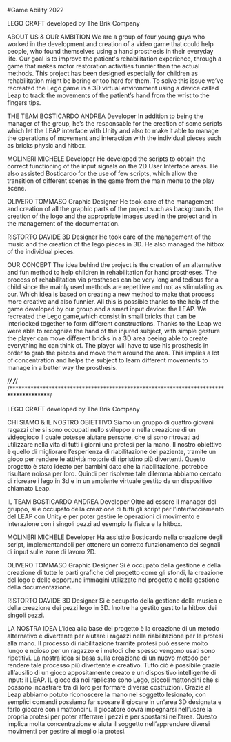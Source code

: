 #Game Ability 2022

LEGO CRAFT							developed by The Brik Company

ABOUT US & OUR AMBITION
We are a group of four young guys who worked in the development and creation of a video game that could help people, who found themselves using a hand prosthesis in their everyday life.
Our goal is to improve the patient's rehabilitation experience, through a game that makes motor restoration activities funnier than the actual methods. This project has been designed especially for children as rehabilitation might be boring or too hard for them.
To solve this issue we’ve recreated the Lego game in a 3D virtual environment using a device called Leap to track the movements of the patient’s hand from the wrist to the fingers tips.

THE TEAM
BOSTICARDO ANDREA	Developer
In addition to being the manager of the group, he’s the responsable for the creation of some scripts which let the LEAP interface with Unity and also to make it able to manage the operations of movement and interaction with the individual pieces such as bricks physic and hitbox.


MOLINERI MICHELE	Developer
He developed the scripts to obtain the correct functioning of the input signals on the 2D User Interface areas. He also assisted Bosticardo for the use of  few scripts, which allow the transition of different scenes in the game from the main menu to the play scene.


OLIVERO TOMMASO		Graphic Designer
He took care of the management and creation of all the graphic parts of the project such as backgrounds, the creation of the logo and the appropriate images used in the project and in the management of the documentation.


RISTORTO DAVIDE     3D Designer
He took care of the management of the music and the creation of the lego pieces in 3D. He also managed the hitbox of the individual pieces.



OUR CONCEPT
The idea behind the project is the creation of an alternative and fun method to help children in rehabilitation for hand prostheses.
The process of rehabilitation via prostheses can be very long and tedious for a child since the mainly used methods are repetitive and not as stimulating as our. Which idea is based on creating a new method to make that process more creative and also funnier.
All this is possible thanks to the help of the game developed by our group and a smart input device: the LEAP.
We recreated the Lego game,which consist in small bricks that can be interlocked together to form different constructions. Thanks to the Leap we were able to recognize the hand of the injured subject, with simple gesture the player can move different bricks in a 3D area beeing able to create everything he can think of.
The player will have to use his prosthesis in order to grab the pieces and move them around the area. This implies a lot of concentration and helps the subject to learn different movements to manage in a better way the prosthesis. 

/*************************************************************************************/
/*************************************************************************************/
/*************************************************************************************/

LEGO CRAFT							developed by The Brik Company

CHI SIAMO & IL NOSTRO OBIETTIVO
Siamo un gruppo di quattro giovani ragazzi che si sono occupati nello sviluppo e nella creazione di un videogioco il quale potesse aiutare persone, che si sono ritrovati ad utilizzare nella vita di tutti i giorni una protesi per la mano.
Il nostro obiettivo è quello di migliorare l’esperienza di riabilitazione del paziente, tramite un gioco per rendere le attività motorie di ripristino più divertenti. Questo progetto è stato ideato per bambini dato che la riabilitazione, potrebbe risultare noiosa per loro.
Quindi per risolvere tale dilemma abbiamo cercato di ricreare i lego in 3d e in un ambiente virtuale gestito da un dispositivo chiamato Leap.

IL TEAM
BOSTICARDO ANDREA	Developer
Oltre ad essere il manager del gruppo, si è occupato della creazione di tutti gli script per l’interfacciamento del LEAP con Unity e per poter gestire le operazioni di movimento e interazione con i singoli pezzi ad esempio la fisica e la hitbox. 

MOLINERI MICHELE		Developer
Ha assistito Bosticardo nella creazione degli script, implementandoli per ottenere un corretto funzionamento dei segnali di input sulle zone di lavoro 2D.

OLIVERO TOMMASO		Graphic Designer
Si è occupato della gestione e della creazione di tutte le parti grafiche del progetto come gli sfondi, la creazione del logo e delle opportune immagini utilizzate nel progetto e nella gestione della documentazione.

RISTORTO DAVIDE		3D Designer
Si è occupato della gestione della musica e della creazione dei pezzi lego in 3D. Inoltre ha gestito gestito la hitbox dei singoli pezzi.




LA NOSTRA IDEA
L’idea alla base del progetto è la creazione di un metodo alternativo e divertente per aiutare i ragazzi nella riabilitazione per le protesi alla mano.
Il processo di riabilitazione tramite protesi può essere molto lungo e noioso per un ragazzo e i metodi che spesso vengono usati sono ripetitivi. La nostra idea si basa sulla creazione di un nuovo metodo per rendere tale processo più divertente e creativo.
Tutto ciò è possibile grazie all’ausilio di un gioco appositamente creato e un dispositivo intelligente di input: il LEAP.
IL gioco da noi replicato sono Lego, piccoli mattoncini che si possono incastrare tra di loro per formare diverse costruzioni. Grazie al Leap abbiamo potuto riconoscere la mano nel soggetto lesionato, con semplici comandi possiamo far sposare il giocare in un’area 3D designata e farlo giocare con i mattoncini.
Il giocatore dovrá impegnarsi nell’usare la propria protesi per poter afferrare i pezzi e per spostarsi nell’area. Questo implica molta concentrazione e aiuta il soggetto nell’apprendere diversi movimenti per gestire al meglio la protesi.  



